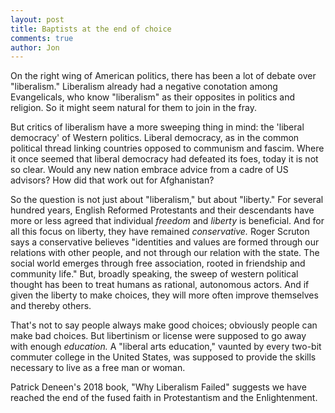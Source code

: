 ```yaml
---
layout: post
title: Baptists at the end of choice
comments: true
author: Jon
---
```


On the right wing of American politics, there has been a lot of debate over "liberalism."  Liberalism already had a negative conotation among Evangelicals, who know "liberalism" as their opposites in politics and religion.  So it might seem natural for them to join in the fray. 

But critics of liberalism have a more sweeping thing in mind: the 'liberal democracy' of Western politics.  Liberal democracy, as in the common political thread linking countries opposed to communism and fascim.  Where it once seemed that liberal democracy had defeated its foes, today it is not so clear. Would any new nation embrace advice from a cadre of US advisors?  How did that work out for Afghanistan?  

So the question is not just about "liberalism," but about "liberty."  For several hundred years, English Reformed Protestants and their descendants have more or less agreed that individual *freedom* and *liberty* is beneficial.  And for all this focus on liberty, they have remained *conservative.*  Roger Scruton says a conservative believes "identities and values are formed through our relations with other people, and not through our relation with the state. The social world emerges through free association, rooted in friendship and community life." But, broadly speaking, the sweep of western political thought has been to treat humans as rational, autonomous actors.  And if given the liberty to make choices, they will more often improve themselves and thereby others.  

That's not to say people always make good choices; obviously people can make bad choices. But libertinism or license were supposed to go away with enough *education.*  A "liberal arts education," vaunted by every two-bit commuter college in the United States, was supposed to provide the skills necessary to live as a free man or woman.       

Patrick Deneen's 2018 book, "Why Liberalism Failed" suggests we have reached the end of the fused faith in Protestantism and the Enlightenment.    